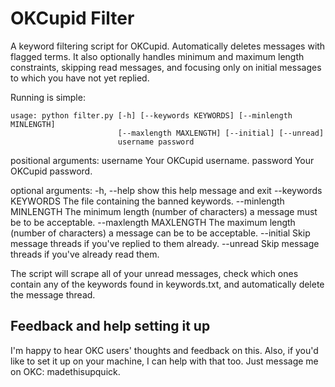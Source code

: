 OKCupid Filter
==============

A keyword filtering script for OKCupid. Automatically deletes messages with flagged terms. It also optionally handles minimum and maximum length constraints, skipping read messages, and focusing only on initial messages to which you have not yet replied.

Running is simple:

	usage: python filter.py [-h] [--keywords KEYWORDS] [--minlength MINLENGTH]
			                [--maxlength MAXLENGTH] [--initial] [--unread]
			                username password

positional arguments:
  username              Your OKCupid username.
  password              Your OKCupid password.

optional arguments:
  -h, --help            show this help message and exit
  --keywords KEYWORDS   The file containing the banned keywords.
  --minlength MINLENGTH
                        The minimum length (number of characters) a message
                        must be to be acceptable.
  --maxlength MAXLENGTH
                        The maximum length (number of characters) a message
                        can be to be acceptable.
  --initial             Skip message threads if you've replied to them
                        already.
  --unread              Skip message threads if you've already read them.

The script will scrape all of your unread messages, check which ones contain any of the keywords found in keywords.txt, and automatically delete the message thread.

Feedback and help setting it up
-------------------------------

I'm happy to hear OKC users' thoughts and feedback on this. Also, if you'd like to set it up on your machine, I can help with that too. Just message me on OKC: madethisupquick.